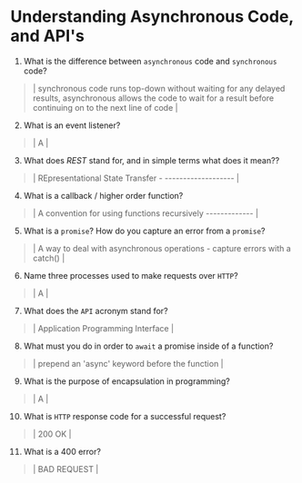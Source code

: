 # Understanding Asynchronous Code, and API's
01. What is the difference between `asynchronous` code and `synchronous` code?

  > | synchronous code runs top-down without waiting for any delayed results, asynchronous allows the code to wait for a result before continuing on to the next line of code   |

02. What is an event listener?

  > | A |

03. What does *REST* stand for, and in simple terms what does it mean??

  > | REpresentational State Transfer - ------------------- |

04. What is a callback / higher order function?

  > | A convention for using functions recursively ------------- |

05. What is a `promise`? How do you capture an error from a `promise`?

  > | A way to deal with asynchronous operations - capture errors with a catch() |

06. Name three processes used to make requests over `HTTP`?

  > | A |

07. What does the `API` acronym stand for?

  > | Application Programming Interface |

08. What must you do in order to `await` a promise inside of a function?

  > | prepend an 'async' keyword before the function |

09. What is the purpose of encapsulation in programming?

  > | A |

10. What is `HTTP` response code for a successful request?

  > | 200 OK |

11. What is a 400 error?

  > | BAD REQUEST |

